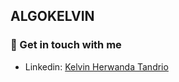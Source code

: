 ## ALGOKELVIN

### 💬 Get in touch with me
- Linkedin: [Kelvin Herwanda Tandrio](https://www.linkedin.com/in/kelvin-herwanda-tandrio-0aa12117b/)
